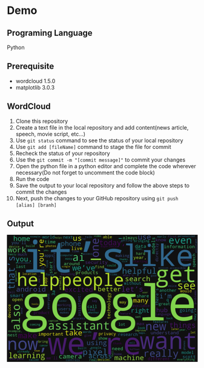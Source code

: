 # Demo
## Programing Language
Python
## Prerequisite
- wordcloud 1.5.0
- matplotlib 3.0.3
## WordCloud
1. Clone this repository 
2. Create a text file in the local repository and add content(news article, speech, movie script, etc...)
3. Use `git status` command to see the status of your local repository
4. Use `git add [fileName]` command to stage the file for commit
5. Recheck the status of your repository
6. Use the `git commit -m "[commit message]"` to commit your changes
7. Open the python file in a python editor and complete the code wherever necessary(Do not forget to uncomment the code block)
8. Run the code
9. Save the output to your local repository and follow the above steps to commit the changes
10. Next, push the changes to your GitHub repository using `git push [alias] [branh]`
## Output
![WordCloud](Output/OutputImage.png)
